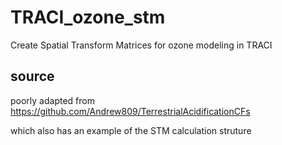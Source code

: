 # TRACI_ozone_stm
Create Spatial Transform Matrices for ozone modeling in TRACI

## source
poorly adapted from 
https://github.com/Andrew809/TerrestrialAcidificationCFs

which also has an example of the STM calculation struture